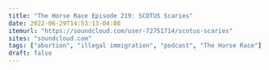 ```yaml
---
title: "The Horse Race Episode 219: SCOTUS Scaries"
date: 2022-06-29T14:53:13-04:00
itemurl: "https://soundcloud.com/user-72751714/scotus-scaries"
sites: "soundcloud.com"
tags: ["abortion", "illegal immigration", "podcast", "The Horse Race"]
draft: false
---
```


